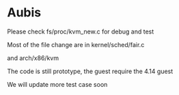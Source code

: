 # Aubis

Please check fs/proc/kvm_new.c for debug and test

Most of the file change are in kernel/sched/fair.c 

and arch/x86/kvm 

The code is still prototype, the guest require the 4.14 guest 

We will update more test case soon 
